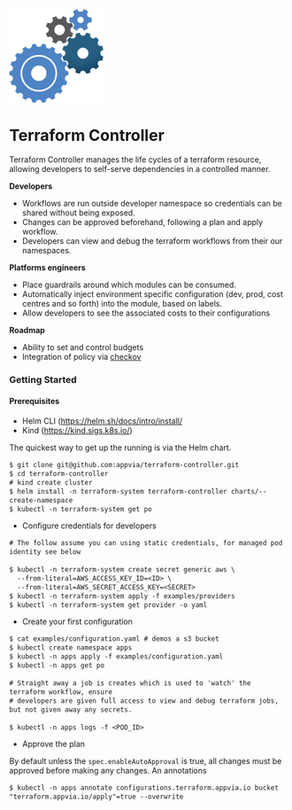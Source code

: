<img src="docs/images/cogs.png" width="170" float="right">

# **Terraform Controller**

Terraform Controller manages the life cycles of a terraform resource, allowing developers to self-serve dependencies in a controlled manner.

**Developers**

* Workflows are run outside developer namespace so credentials can be shared without being exposed.
* Changes can be approved beforehand, following a plan and apply workflow.
* Developers can view and debug the terraform workflows from their our namespaces.

**Platforms engineers**

* Place guardrails around which modules can be consumed.
* Automatically inject environment specific configuration (dev, prod, cost centres and so forth) into the module, based on labels.
* Allow developers to see the associated costs to their configurations


**Roadmap**

- Ability to set and control budgets
- Integration of policy via [checkov](https://www.checkov.io/)

### Getting Started


#### Prerequisites

* Helm CLI (https://helm.sh/docs/intro/install/
* Kind (https://kind.sigs.k8s.io/)

The quickest way to get up the running is via the Helm chart.

```shell
$ git clone git@github.com:appvia/terraform-controller.git
$ cd terraform-controller
# kind create cluster
$ helm install -n terraform-system terraform-controller charts/--create-namespace
$ kubectl -n terraform-system get po

```

* Configure credentials for developers

```shell
# The follow assume you can using static credentials, for managed pod identity see below

$ kubectl -n terraform-system create secret generic aws \
  --from-literal=AWS_ACCESS_KEY_ID=<ID> \
  --from-literal=AWS_SECRET_ACCESS_KEY=<SECRET>
$ kubectl -n terraform-system apply -f examples/providers
$ kubectl -n terraform-system get provider -o yaml
```

* Create your first configuration

```shell
$ cat examples/configuration.yaml # demos a s3 bucket
$ kubectl create namespace apps
$ kubectl -n apps apply -f examples/configuration.yaml
$ kubectl -n apps get po

# Straight away a job is creates which is used to 'watch' the terraform workflow, ensure
# developers are given full access to view and debug terraform jobs, but not given away any secrets.

$ kubectl -n apps logs -f <POD_ID>
```

* Approve the plan

By default unless the `spec.enableAutoApproval` is true, all changes must be approved before making any changes. An annotations

```shell
$ kubectl -n apps annotate configurations.terraform.appvia.io bucket "terraform.appvia.io/apply"=true --overwrite
```
